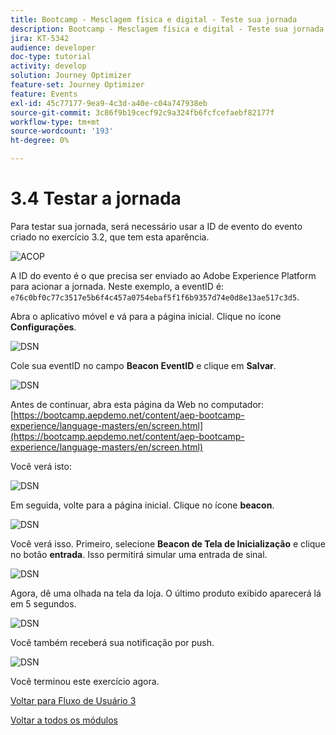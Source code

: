 ```yaml
---
title: Bootcamp - Mesclagem física e digital - Teste sua jornada
description: Bootcamp - Mesclagem física e digital - Teste sua jornada
jira: KT-5342
audience: developer
doc-type: tutorial
activity: develop
solution: Journey Optimizer
feature-set: Journey Optimizer
feature: Events
exl-id: 45c77177-9ea9-4c3d-a40e-c04a747938eb
source-git-commit: 3c86f9b19cecf92c9a324fb6fcfcefaebf82177f
workflow-type: tm+mt
source-wordcount: '193'
ht-degree: 0%

---
```


# 3.4 Testar a jornada

Para testar sua jornada, será necessário usar a ID de evento do evento criado no exercício 3.2, que tem esta aparência.

![ACOP](./images/payloadeventID.png)

A ID do evento é o que precisa ser enviado ao Adobe Experience Platform para acionar a jornada. Neste exemplo, a eventID é:
`e76c0bf0c77c3517e5b6f4c457a0754ebaf5f1f6b9357d74e0d8e13ae517c3d5`.

Abra o aplicativo móvel e vá para a página inicial. Clique no ícone **Configurações**.

![DSN](./images/appsett.png)

Cole sua eventID no campo **Beacon EventID** e clique em **Salvar**.

![DSN](./images/beacon1.png)

Antes de continuar, abra esta página da Web no computador: [https://bootcamp.aepdemo.net/content/aep-bootcamp-experience/language-masters/en/screen.html](https://bootcamp.aepdemo.net/content/aep-bootcamp-experience/language-masters/en/screen.html)

Você verá isto:

![DSN](./images/screen1.png)

Em seguida, volte para a página inicial. Clique no ícone **beacon**.

![DSN](./images/app23.png)

Você verá isso. Primeiro, selecione **Beacon de Tela de Inicialização** e clique no botão **entrada**. Isso permitirá simular uma entrada de sinal.

![DSN](./images/app21.png)

Agora, dê uma olhada na tela da loja. O último produto exibido aparecerá lá em 5 segundos.

![DSN](./images/beacon3.png)

Você também receberá sua notificação por push.

![DSN](./images/beacon2.png)

Você terminou este exercício agora.

[Voltar para Fluxo de Usuário 3](./uc3.md)

[Voltar a todos os módulos](../../overview.md)
